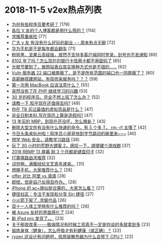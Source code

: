# 2018-11-5 v2ex热点列表

+ [为何有些程序员要考研？](https://www.v2ex.com/t/504530#reply179) [179]
+ [各位 V 友的个人博客都是用什么搭的？](https://www.v2ex.com/t/504504#reply114) [114]
+ [求推荐重疾险](https://www.v2ex.com/t/504467#reply77) [77]
+ [广大 v 友 有没有什么好玩的副业 - - 周末有点无聊](https://www.v2ex.com/t/504487#reply72) [72]
+ [华为手机是不是每年都会翻车](https://www.v2ex.com/t/504468#reply71) [71]
+ [粉转黑，坚果云高级版，居然不支持多客户端同时登录，封号也不发通知](https://www.v2ex.com/t/504592#reply69) [69]
+ [8102 年了吗？怎么现在的银行卡信用卡都不用密码了](https://www.v2ex.com/t/504473#reply65) [65]
+ [光棍节要到了，做网站表白其实换种方式也是不错的……](https://www.v2ex.com/t/504677#reply62) [62]
+ [Vultr 服务器 22 端口被屏蔽了，是不是所有范围的端口也一同屏蔽了？](https://www.v2ex.com/t/504555#reply60) [60]
+ [高薪酬搭建网站，有技师来服务吗？？？](https://www.v2ex.com/t/504502#reply59) [59]
+ [第一次用 MacBook 应该注意什么？](https://www.v2ex.com/t/504617#reply55) [55]
+ [突然没有了在 PHP 继续学习的兴趣](https://www.v2ex.com/t/504672#reply53) [53]
+ [30 岁的程序员。完全不想上班了怎么办？](https://www.v2ex.com/t/504768#reply52) [52]
+ [请教一下,知乎现在还值得去吗?](https://www.v2ex.com/t/504544#reply49) [49]
+ [你在 TB 买过最值的虚拟货品是什么？](https://www.v2ex.com/t/504651#reply47) [47]
+ [非全日制本科,写在简历上算是造假吗?](https://www.v2ex.com/t/504482#reply47) [47]
+ [13 年买的 MBP，到现在还没坏，怎么换新？](https://www.v2ex.com/t/504534#reply43) [43]
+ [删除大型文件有没有什么快速的命令，有 5 个多 T， rm -rf 太慢了](https://www.v2ex.com/t/504694#reply42) [42]
+ [今日头条来杭州啦！程序员小哥哥快到字节跳动的碗里来~~~](https://www.v2ex.com/t/504596#reply40) [40]
+ [想学 Web 安全，请教学习路径](https://www.v2ex.com/t/504531#reply38) [38]
+ [玩了 30 小时的荒野大镖客 2，感叹一下，顺便建个游戏群](https://www.v2ex.com/t/504642#reply37) [37]
+ [2018 RBMP 13 屏幕 刚 3 个月都是键盘印子](https://www.v2ex.com/t/504465#reply32) [32]
+ [打算换路由求推荐](https://www.v2ex.com/t/504568#reply32) [32]
+ [词穷啊，满腹经纶文艺青年速来。](https://www.v2ex.com/t/504469#reply31) [31]
+ [想换手机，大家推荐什么？](https://www.v2ex.com/t/504480#reply28) [28]
+ [offer 对比 阿里 vs 滴滴](https://www.v2ex.com/t/504539#reply28) [28]
+ [颜控，但是自己长得丑咋办。](https://www.v2ex.com/t/504552#reply28) [28]
+ [iPhone 的 ac+貌似挺合算的，大家怎么看？](https://www.v2ex.com/t/504587#reply27) [27]
+ [捷径社区：专注于发现和分享 Siri 捷径](https://www.v2ex.com/t/504477#reply27) [27]
+ [小火箭下架了..求替代品](https://www.v2ex.com/t/504750#reply26) [26]
+ [双十一人体工学椅有什么推荐的吗？](https://www.v2ex.com/t/504562#reply26) [26]
+ [被 Azure 友好的界面感化了](https://www.v2ex.com/t/504511#reply24) [24]
+ [新 iPad pro 发货了。。](https://www.v2ex.com/t/504624#reply23) [23]
+ [关于税收改革-----极端情况有时候工资真不一定是你谈的多就拿到多](https://www.v2ex.com/t/504703#reply23) [23]
+ [锻炼身体（健身），怎么呼吸才有利健康（或正确）？](https://www.v2ex.com/t/504584#reply22) [22]
+ [ryzen 这设计有问题吧，拔原装散热器为什么会带下 CPU？](https://www.v2ex.com/t/504470#reply22) [22]
